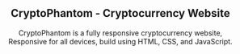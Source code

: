 <div align="center">
  
  

  <br />
  <br />

  <h2 align="center">CryptoPhantom - Cryptocurrency Website</h2>

  CryptoPhantom is a fully responsive cryptocurrency website, <br />Responsive for all devices, build using HTML, CSS, and JavaScript.

  

</div>

<br />


